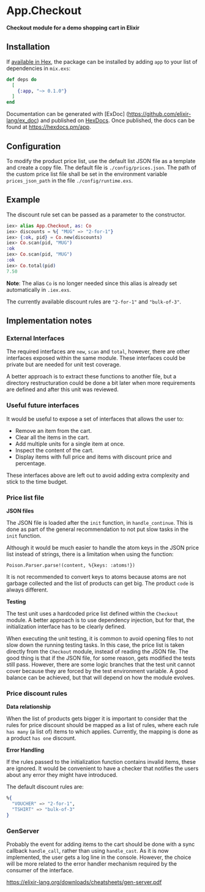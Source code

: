# App.Checkout

**Checkout module for a demo shopping cart in Elixir**

## Installation

If [available in Hex](https://hex.pm/docs/publish), the package can be installed
by adding `app` to your list of dependencies in `mix.exs`:

```elixir
def deps do
  [
    {:app, "~> 0.1.0"}
  ]
end
```

Documentation can be generated with [ExDoc]
(https://github.com/elixir-lang/ex_doc) and published on 
[HexDocs](https://hexdocs.pm). Once published, the docs can
be found at <https://hexdocs.pm/app>.

## Configuration

To modify the product price list, use the default list JSON file as a template 
and create a copy file. The default file is `./config/prices.json`.
The path of the custom price list file shall be set in the environment variable 
`prices_json_path` in the file `./config/runtime.exs`.

## Example

The discount rule set can be passed as a parameter to the constructor.

```Elixir
iex> alias App.Checkout, as: Co
iex> discounts = %{ "MUG" => "2-for-1"}
iex> {:ok, pid} = Co.new(discounts)
iex> Co.scan(pid, "MUG")
:ok
iex> Co.scan(pid, "MUG")
:ok
iex> Co.total(pid)         
7.50
```

**Note**: The alias `Co` is no longer needed since this alias is already set automatically in `.iex.exs`.

The currently available discount rules are `"2-for-1"` and `"bulk-of-3"`.

## Implementation notes

### External Interfaces

The required interfaces are `new`, `scan` and `total`, however, there are other 
interfaces exposed within the same module. These interfaces could be private but
are needed for unit test coverage. 

A better approach is to extract these functions to another file, but a directory 
restructuration could be done a bit later when more requirements are defined and
after this unit was reviewed.

### Useful future interfaces

It would be useful to expose a set of interfaces that allows the user to:

 - Remove an item from the cart.
 - Clear all the items in the cart.
 - Add multiple units for a single item at once.
 - Inspect the content of the cart.
 - Display items with full price and items with discount price and percentage. 

These interfaces above are left out to avoid adding extra complexity and stick to 
the time budget.

### Price list file

**JSON files**

The JSON file is loaded after the `init` function, in `handle_continue`. This is done as part of the general recommendation to not put slow tasks in the `init` function.

Although it would be much easier to handle the atom keys in the JSON price list instead of strings, there is a limitation when using the function: 

`Poison.Parser.parse!(content, %{keys: :atoms!})`

It is not recommended to 
convert keys to atoms because atoms are not garbage collected and the list of 
products can get big. The product `code` is always different.

**Testing**

The test unit uses a hardcoded price list defined within the `Checkout` module.
A better approach is to use dependency injection, but for that, the 
initialization interface has to be clearly defined.

When executing the unit testing, it is common to avoid opening files to not slow down the running testing tasks. In this case, the price list is taken directly from the `Checkout` module, instead of reading the JSON file. 
The good thing is that if the JSON file, for some reason, gets modified the tests still pass. However, there are some logic branches that the test unit cannot cover because they are forced by the test environment variable. A good balance can be achieved, but that will depend on how the module evolves.

### Price discount rules

**Data relationship**

When the list of products gets bigger it is important to consider that the rules
for price discount should be mapped as a list of rules, where each rule 
`has many` (a list of) items to which applies. Currently, the mapping is done as 
a product `has one` discount.

**Error Handling**

If the rules passed to the initialization function contains invalid items, these
are ignored. It would be convenient to have a checker that notifies the users 
about any error they might have introduced.

The default discount rules are:

```elixir
%{
  "VOUCHER" => "2-for-1",
  "TSHIRT" => "bulk-of-3"
}
```

### GenServer

Probably the event for adding items to the cart should be done with a sync 
callback `handle_call`, rather than using `handle_cast`. As it is now implemented, 
the user gets a log line in the console. However, the choice will be more 
related to the error handler mechanism required by the consumer of the interface. 

https://elixir-lang.org/downloads/cheatsheets/gen-server.pdf
